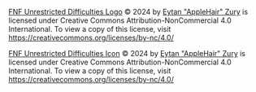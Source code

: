 [FNF Unrestricted Difficulties Logo](UD-Logo.gif) © 2024 by [Eytan "AppleHair" Zury](https://github.com/AppleHair) is licensed under Creative Commons Attribution-NonCommercial 4.0 International. To view a copy of this license, visit https://creativecommons.org/licenses/by-nc/4.0/

[FNF Unrestricted Difficulties Icon](_polymod_icon.png) © 2024 by [Eytan "AppleHair" Zury](https://github.com/AppleHair) is licensed under Creative Commons Attribution-NonCommercial 4.0 International. To view a copy of this license, visit https://creativecommons.org/licenses/by-nc/4.0/